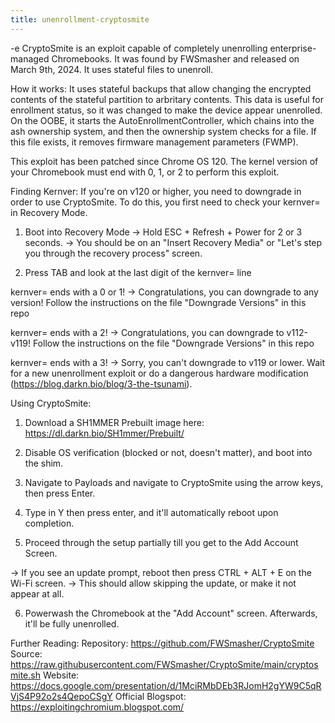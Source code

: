 ```yaml
---
title: unenrollment-cryptosmite
---
```


-e 
CryptoSmite is an exploit capable of completely unenrolling enterprise-managed Chromebooks. It was found by FWSmasher and released on March 9th, 2024.
It uses stateful files to unenroll.

How it works:
It uses stateful backups that allow changing the encrypted contents of the stateful partition to arbritary contents. 
This data is useful for enrollment status, so it was changed to make the device appear unenrolled. 
On the OOBE, it starts the AutoEnrollmentController, which chains into the ash ownership system, and then the ownership system checks for a file. 
If this file exists, it removes firmware management parameters (FWMP).

This exploit has been patched since Chrome OS 120.
The kernel version of your Chromebook must end with 0, 1, or 2 to perform this exploit.

Finding Kernver:
If you're on v120 or higher, you need to downgrade in order to use CryptoSmite. To do this, you first need to check your kernver= in Recovery Mode.

1. Boot into Recovery Mode
-> Hold ESC + Refresh + Power for 2 or 3 seconds.
-> You should be on an "Insert Recovery Media" or "Let's step you through the recovery process" screen.

2. Press TAB and look at the last digit of the kernver= line

kernver= ends with a 0 or 1!
-> Congratulations, you can downgrade to any version! Follow the instructions on the file "Downgrade Versions" in this repo

kernver= ends with a 2!
-> Congratulations, you can downgrade to v112-v119! Follow the instructions on the file "Downgrade Versions" in this repo

kernver= ends with a 3!
-> Sorry, you can't downgrade to v119 or lower. Wait for a new unenrollment exploit or do a dangerous hardware modification (https://blog.darkn.bio/blog/3-the-tsunami).

Using CryptoSmite:
1. Download a SH1MMER Prebuilt image here: https://dl.darkn.bio/SH1mmer/Prebuilt/

2. Disable OS verification (blocked or not, doesn't matter), and boot into the shim.

3. Navigate to Payloads and navigate to CryptoSmite using the arrow keys, then press Enter.

4. Type in Y then press enter, and it'll automatically reboot upon completion.

5. Proceed through the setup partially till you get to the Add Account Screen.

-> If you see an update prompt, reboot then press CTRL + ALT + E on the Wi-Fi screen.
-> This should allow skipping the update, or make it not appear at all.

6. Powerwash the Chromebook at the "Add Account" screen. Afterwards, it'll be fully unenrolled.

Further Reading:
Repository: https://github.com/FWSmasher/CryptoSmite
Source: https://raw.githubusercontent.com/FWSmasher/CryptoSmite/main/cryptosmite.sh
Website: https://docs.google.com/presentation/d/1MciRMbDEb3RJomH2gYW9C5qRVjS4P92o2s4QepoCSgY
Official Blogspot: https://exploitingchromium.blogspot.com/

